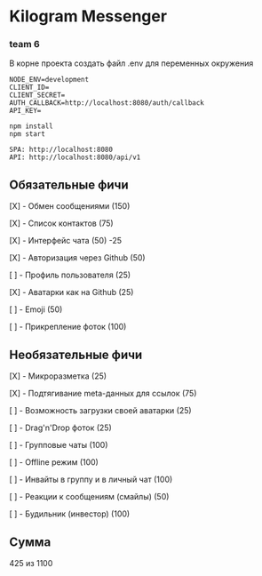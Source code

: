 # Kilogram Messenger

### team 6

В корне проекта создать файл .env для переменных окружения
```
NODE_ENV=development
CLIENT_ID=
CLIENT_SECRET=
AUTH_CALLBACK=http://localhost:8080/auth/callback
API_KEY=
```

```
npm install
npm start

SPA: http://localhost:8080
API: http://localhost:8080/api/v1
```

## Обязательные фичи

[X] - Обмен сообщениями (150)

[X] - Список контактов (75)

[X] - Интерфейс чата (50) -25

[X] - Авторизация через Github (50)

[ ] - Профиль пользователя (25)

[X] - Аватарки как на Github (25)

[ ] - Emoji (50)

[ ] - Прикрепление фоток (100)

## Необязательные фичи

[X] - Микроразметка (25)

[X] - Подтягивание meta-данных для ссылок (75)

[ ] - Возможность загрузки своей аватарки (25)

[ ] - Drag'n'Drop фоток (25)

[ ] - Групповые чаты (100)

[ ] - Offline режим (100)

[ ] - Инвайты в группу и в личный чат (100)

[ ] - Реакции к сообщениям (смайлы) (50)

[ ] - Будильник (инвестор) (100)

## Сумма

425 из 1100
